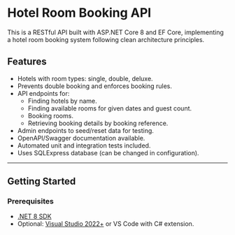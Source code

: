 # Hotel Room Booking API

This is a RESTful API built with ASP.NET Core 8 and EF Core, implementing a hotel room booking system following clean architecture principles.

## Features

- Hotels with room types: single, double, deluxe.
- Prevents double booking and enforces booking rules.
- API endpoints for:
  - Finding hotels by name.
  - Finding available rooms for given dates and guest count.
  - Booking rooms.
  - Retrieving booking details by booking reference.
- Admin endpoints to seed/reset data for testing.
- OpenAPI/Swagger documentation available.
- Automated unit and integration tests included.
- Uses SQLExpress database (can be changed in configuration).

---

## Getting Started

### Prerequisites

- [.NET 8 SDK](https://dotnet.microsoft.com/en-us/download/dotnet/8.0)
- Optional: [Visual Studio 2022+](https://visualstudio.microsoft.com/) or VS Code with C# extension.

